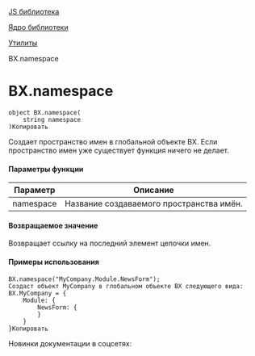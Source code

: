 [JS библиотека](/api_help/js_lib/index.php)

[Ядро библиотеки](/api_help/js_lib/kernel/index.php)

[Утилиты](/api_help/js_lib/kernel/utilits/index.php)

BX.namespace

BX.namespace
============

```
object BX.namespace(
	string namespace
)Копировать
```

Создает пространство имен в глобальной объекте BX. Если пространство имен уже существует функция ничего не делает.

#### Параметры функции

| Параметр | Описание |
| --- | --- |
| namespace | Название создаваемого пространства имён. |

#### Возвращаемое значение

Возвращает ссылку на последний элемент цепочки имен.

#### Примеры использования

```
BX.namespace("MyCompany.Module.NewsForm");
Создаст объект MyCompany в глобальном объекте BX следующего вида:
BX.MyCompany = {
	Module: {
		NewsForm: {
		}
	}
}Копировать
```

Новинки документации в соцсетях: